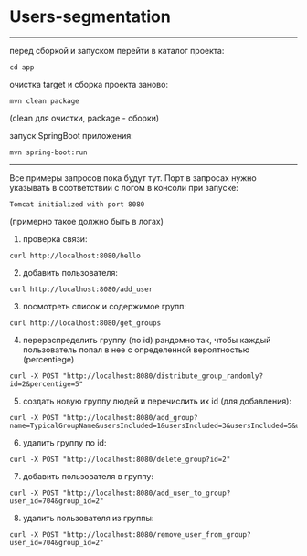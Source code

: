 # Users-segmentation
---
перед сборкой и запуском перейти в каталог проекта:
```
cd app
```
очистка target и сборка проекта заново:
```
mvn clean package  
```
(clean для очистки, package - сборки)

запуск SpringBoot приложения:
```
mvn spring-boot:run
```
---
Все примеры запросов пока будут тут.
Порт в запросах нужно указывать в соответствии с логом в консоли при запуске:
```
Tomcat initialized with port 8080
```
(примерно такое должно быть в логах)
1) проверка связи:
```
curl http://localhost:8080/hello 
```
2) добавить пользователя:
```
curl http://localhost:8080/add_user
```
3) посмотреть список и содержимое групп:
```
curl http://localhost:8080/get_groups
```
4) перераспределить группу (по id) рандомно так, чтобы каждый пользователь попал в нее с определенной вероятностью (percentiege)
```
curl -X POST "http://localhost:8080/distribute_group_randomly?id=2&percentige=5"
```
5) создать новую группу людей и перечислить их id (для добавления):
```
curl -X POST "http://localhost:8080/add_group?name=TypicalGroupName&usersIncluded=1&usersIncluded=3&usersIncluded=5&usersIncluded=7&usersIncluded=9"
```
6) удалить группу по id:
```
curl -X POST "http://localhost:8080/delete_group?id=2"
```
7) добавить пользователя в группу:
```
curl -X POST "http://localhost:8080/add_user_to_group?user_id=704&group_id=2"
```
8) удалить пользователя из группы:
```
curl -X POST "http://localhost:8080/remove_user_from_group?user_id=704&group_id=2"
```